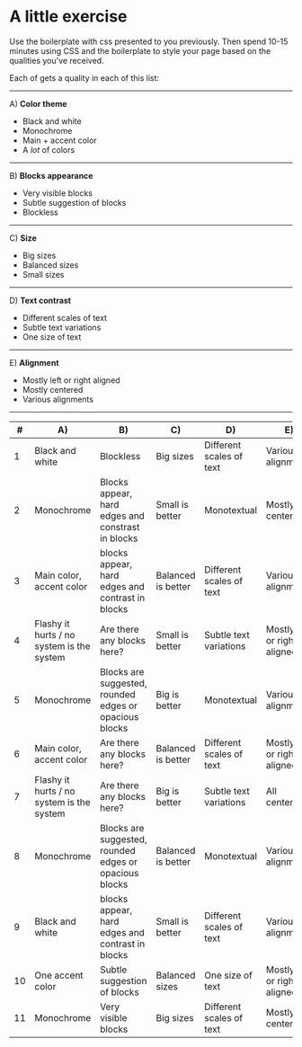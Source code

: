 # A little exercise

Use the boilerplate with css presented to you previously.
Then spend 10-15 minutes using CSS and the boilerplate to style your page based on the qualities you've received.

Each of gets a quality in each of this list:

***

A) **Color theme**

- Black and white
- Monochrome
- Main + accent color
- A *lot* of colors

***

B) **Blocks appearance**
- Very visible blocks
- Subtle suggestion of blocks
- Blockless

***

C) **Size**
- Big sizes
- Balanced sizes
- Small sizes

***

D) **Text contrast**
- Different scales of text
- Subtle text variations
- One size of text

***

E) **Alignment**
- Mostly left or right aligned
- Mostly centered
- Various alignments

***

| # | A) | B) | C) | D) | E) |
| -- | ------- | ------- | ------- | ------- | ------- |
| 1 | Black and white | Blockless | Big sizes | Different scales of text | Various alignments |
| 2 | Monochrome | Blocks appear, hard edges and constrast in blocks | Small is better | Monotextual | Mostly centered |
| 3 | Main color, accent color | blocks appear, hard edges and contrast in blocks | Balanced is better | Different scales of text | Various alignments |
| 4 | Flashy it hurts / no system is the system | Are there any blocks here? | Small is better | Subtle text variations | Mostly left or right aligned |
| 5 | Monochrome | Blocks are suggested, rounded edges or opacious blocks | Big is better | Monotextual | Various alignments |
| 6 | Main color, accent color | Are there any blocks here? | Balanced is better | Different scales of text | Mostly left or right aligned |
| 7 | Flashy it hurts / no system is the system | Are there any blocks here? | Big is better | Subtle text variations | All centered |
| 8 | Monochrome | Blocks are suggested, rounded edges or opacious blocks | Balanced is better | Monotextual | Various alignments |
| 9 | Black and white | blocks appear, hard edges and contrast in blocks | Small is better | Different scales of text | Various alignments |
| 10 | One accent color | Subtle suggestion of blocks | Balanced sizes | One size of text | Mostly left or right aligned |
| 11 | Monochrome | Very visible blocks | Big sizes | Different scales of text | Mostly centered |
